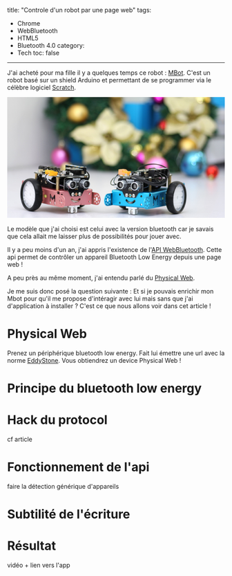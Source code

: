 title: "Controle d'un robot par une page web"
tags:
  - Chrome
  - WebBluetooth
  - HTML5
  - Bluetooth 4.0
category:
  - Tech
toc: false
---

J'ai acheté pour ma fille il y a quelques temps ce robot : [MBot](http://makeblock.com/mbot-stem-educational-robot-kit-for-kids/). C'est un robot basé sur un shield Arduino et permettant de se programmer via le célèbre logiciel [Scratch](https://scratch.mit.edu/). 

<div style="text-align:center; width:100%;">
    <img src="/assets/2016-07-Mbot/mbot-blue-pink-.jpg">
</div>


Le modèle que j'ai choisi est celui avec la version bluetooth car je savais que cela allait me laisser plus de possibilités pour jouer avec.

Il y a peu moins d'un an, j'ai appris l'existence de l'[API WebBluetooth](https://github.com/WebBluetoothCG/web-bluetooth#web-bluetooth). Cette api permet de contrôler un appareil Bluetooth Low Energy depuis une page web ! 

A peu près au même moment, j'ai entendu parlé du [Physical Web](https://google.github.io/physical-web/). 

Je me suis donc posé la question suivante : Et si je pouvais enrichir mon Mbot pour qu'il me propose d'intéragir avec lui mais sans que j'ai d'application à installer ? C'est ce que nous allons voir dans cet article !

# Physical Web

Prenez un périphérique bluetooth low energy. Fait lui émettre une url avec la norme [EddyStone](https://github.com/google/eddystone). Vous obtiendrez un device Physical Web !

# Principe du bluetooth low energy

# Hack du protocol

cf article

# Fonctionnement de l'api 

faire la détection générique d'appareils

# Subtilité de l'écriture


# Résultat

vidéo + lien vers l'app


<script type="text/javascript" src="/assets/js_helper/jef-binomed-helper.js"></script>
<script type="text/javascript" src="/assets/2015-07-PortalWebRTC/portal-custo.js"></script>
